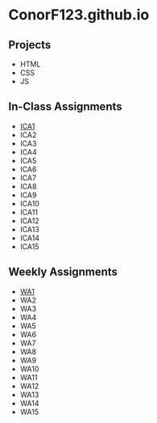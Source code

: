 # ConorF123.github.io

## Projects

- HTML
- CSS
- JS

## In-Class Assignments

- [ICA1](https://github.com/ConorF123/ConorF123.github.io/ica/ICA1.pdf)
- ICA2
- ICA3
- ICA4
- ICA5
- ICA6
- ICA7
- ICA8
- ICA9
- ICA10
- ICA11
- ICA12
- ICA13
- ICA14
- ICA15

## Weekly Assignments

- [WA1](https://github.com/ConorF123/ConorF123.github.io/wa/wa1.html)
- WA2
- WA3
- WA4
- WA5
- WA6
- WA7
- WA8
- WA9
- WA10
- WA11
- WA12
- WA13
- WA14
- WA15

